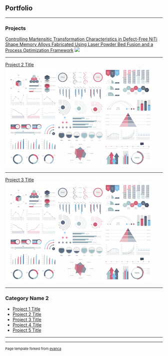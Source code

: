 ## Portfolio

---

### Projects

[Controlling Martensitic Transformation Characteristics in Defect-Free NiTi Shape Memory Alloys Fabricated Using Laser Powder Bed Fusion and a Process Optimization Framework](/pdf/TMS-AMNiTi-Lei.pdf)
<img src="images/GraphicalAbstract1.PNG?raw=true"/>

---
[Project 2 Title](/pdf/TMS-AMNiTi-Lei.pdf)
<img src="images/dummy_thumbnail.jpg?raw=true"/>

---
[Project 3 Title](http://example.com/)
<img src="images/dummy_thumbnail.jpg?raw=true"/>

---

### Category Name 2

- [Project 1 Title](http://example.com/)
- [Project 2 Title](http://example.com/)
- [Project 3 Title](http://example.com/)
- [Project 4 Title](http://example.com/)
- [Project 5 Title](http://example.com/)

---




---
<p style="font-size:11px">Page template forked from <a href="https://github.com/evanca/quick-portfolio">evanca</a></p>
<!-- Remove above link if you don't want to attibute -->
